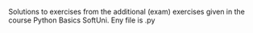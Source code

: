 Solutions to exercises from the additional (exam) exercises given in the course Python Basics SoftUni.
Eny file is .py
